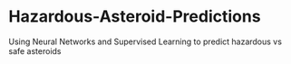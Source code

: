 # Hazardous-Asteroid-Predictions
Using Neural Networks and Supervised Learning to predict hazardous vs safe asteroids
